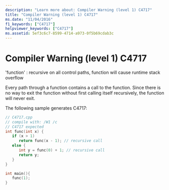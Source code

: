 ```yaml
---
description: "Learn more about: Compiler Warning (level 1) C4717"
title: "Compiler Warning (level 1) C4717"
ms.date: "11/04/2016"
f1_keywords: ["C4717"]
helpviewer_keywords: ["C4717"]
ms.assetid: 5ef3c6c7-8599-4714-a973-0f5b69cdab3c
---
```

# Compiler Warning (level 1) C4717

'function' : recursive on all control paths, function will cause runtime stack overflow

Every path through a function contains a call to the function. Since there is no way to exit the function without first calling itself recursively, the function will never exit.

The following sample generates C4717:

```cpp
// C4717.cpp
// compile with: /W1 /c
// C4717 expected
int func(int x) {
   if (x > 1)
      return func(x - 1); // recursive call
   else {
      int y = func(0) + 1; // recursive call
      return y;
   }
}

int main(){
   func(1);
}
```
